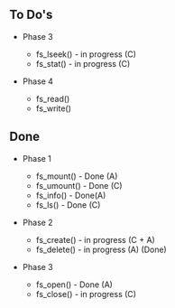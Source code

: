 ## To Do's
  
* Phase 3

  
  * fs_lseek() - in progress (C)
  * fs_stat() - in progress (C)

* Phase 4
  * fs_read() 
  * fs_write()
  
## Done 
* Phase 1
  * fs_mount() - Done (A)
  * fs_umount() - Done (C)
  * fs_info() - Done(A)
  * fs_ls() - Done (C)

* Phase 2 
  * fs_create() - in progress (C + A)
  * fs_delete() - in progress (A) (Done)
  
* Phase 3
  * fs_open() - Done (A)
  * fs_close() - in progress (C)
